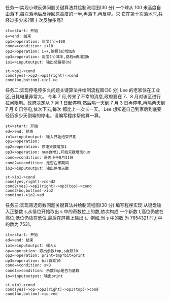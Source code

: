 任务一:实现小球反弹问题关键算法并绘制流程图(30 分)
一个球从 100 米高度自由落下,每次落地后反弹回原高度的一半,再落下,再反弹。求
它在第十次落地时,共经过多少米?第十次反弹多高?

```flow
st=>start: 开始
e=>end: 结束
op1=>operation: 高度(h)=100
cond=>condition: i<10
op2=>operation: i++,路程(m)增加h
op3=>operation: 高度(h)减半,路程m再增加h
io1=>inputoutput: 输出总路程(m)

st->op1->cond
cond(yes)->op2->op3(right)->cond
cond(no,bottom)->io1->e

```
任务二:实现停电停多久问题关键算法并绘制流程图(30 分)
Lee 的老家住在工业区,日耗电量非常大。
今年 7 月,传来了不幸的消息,政府要在 7、8 月对该区进行拉闸限电。政府决定从 7
月 1 日起停电,然后隔一天到 7 月 3 日再停电,再隔两天到 7 月 6 日停电,依次下去,每次
都比上一次长一天。
Lee 想知道自己到家后到底要经历多少天倒霉的停电。请编写程序帮他算一算。
```flow
st=>start: 开始
ed=>end: 结束
io1=>inputoutput: 输入开始结束日期
op1=>operation: 
op2=>operation: 停电天数增加1
op3=>operation: num自增1,开始天数增加num
cond=>condition: 是否小于8月31日
cond2=>condition: 是否在家期间
io2=>inputoutput: 输出停电天数

st->io1->cond
cond(yes,right)->cond2
cond2(yes)->op2(right)->op3(top)->cond
cond2(no,bottom)->io2
cond(no)->io2->ed

```

任务三:实现筛选奇数问题关键算法并绘制流程图(30 分)
编写程序实现:从键盘输入正整数 s,从低位开始取出 s 中的奇数位上的数,依次构成
一个新数 t,高位仍放在高位,低位仍放在低位,最后在屏幕上输出 t。例如,当 s 中的数
为 7654321 时,t 中的数为 7531。


```flow
st=>start: 开始
ed=>end: 结束
io1=>inputoutput: 输入s
op=>operation: 取出余数tmp,s自除10
op2=>operation: print=tmp*bit+print
op3=>operation: bit自乘10
cond=>condition: s>0
cond1=>condition: 余数tmp是否为基数
io=>inputoutput: 输出print

st->io1->cond
cond(yes)->op->op2(right)->op3(top)->cond
cond(no,bottom)->io->ed

```